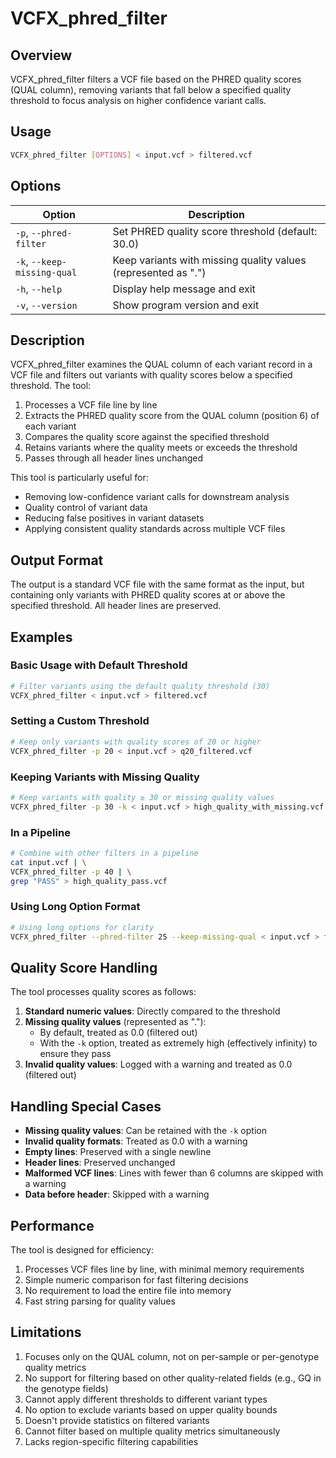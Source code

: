 # VCFX_phred_filter

## Overview

VCFX_phred_filter filters a VCF file based on the PHRED quality scores (QUAL column), removing variants that fall below a specified quality threshold to focus analysis on higher confidence variant calls.

## Usage

```bash
VCFX_phred_filter [OPTIONS] < input.vcf > filtered.vcf
```

## Options

| Option | Description |
|--------|-------------|
| `-p`, `--phred-filter` <THRESHOLD> | Set PHRED quality score threshold (default: 30.0) |
| `-k`, `--keep-missing-qual` | Keep variants with missing quality values (represented as ".") |
| `-h`, `--help` | Display help message and exit |
| `-v`, `--version` | Show program version and exit |

## Description

VCFX_phred_filter examines the QUAL column of each variant record in a VCF file and filters out variants with quality scores below a specified threshold. The tool:

1. Processes a VCF file line by line
2. Extracts the PHRED quality score from the QUAL column (position 6) of each variant
3. Compares the quality score against the specified threshold
4. Retains variants where the quality meets or exceeds the threshold
5. Passes through all header lines unchanged

This tool is particularly useful for:
- Removing low-confidence variant calls for downstream analysis
- Quality control of variant data
- Reducing false positives in variant datasets
- Applying consistent quality standards across multiple VCF files

## Output Format

The output is a standard VCF file with the same format as the input, but containing only variants with PHRED quality scores at or above the specified threshold. All header lines are preserved.

## Examples

### Basic Usage with Default Threshold

```bash
# Filter variants using the default quality threshold (30)
VCFX_phred_filter < input.vcf > filtered.vcf
```

### Setting a Custom Threshold

```bash
# Keep only variants with quality scores of 20 or higher
VCFX_phred_filter -p 20 < input.vcf > q20_filtered.vcf
```

### Keeping Variants with Missing Quality

```bash
# Keep variants with quality ≥ 30 or missing quality values
VCFX_phred_filter -p 30 -k < input.vcf > high_quality_with_missing.vcf
```

### In a Pipeline

```bash
# Combine with other filters in a pipeline
cat input.vcf | \
VCFX_phred_filter -p 40 | \
grep "PASS" > high_quality_pass.vcf
```

### Using Long Option Format

```bash
# Using long options for clarity
VCFX_phred_filter --phred-filter 25 --keep-missing-qual < input.vcf > filtered.vcf
```

## Quality Score Handling

The tool processes quality scores as follows:

1. **Standard numeric values**: Directly compared to the threshold
2. **Missing quality values** (represented as "."): 
   - By default, treated as 0.0 (filtered out)
   - With the `-k` option, treated as extremely high (effectively infinity) to ensure they pass
3. **Invalid quality values**: Logged with a warning and treated as 0.0 (filtered out)

## Handling Special Cases

- **Missing quality values**: Can be retained with the `-k` option
- **Invalid quality formats**: Treated as 0.0 with a warning
- **Empty lines**: Preserved with a single newline
- **Header lines**: Preserved unchanged
- **Malformed VCF lines**: Lines with fewer than 6 columns are skipped with a warning
- **Data before header**: Skipped with a warning

## Performance

The tool is designed for efficiency:

1. Processes VCF files line by line, with minimal memory requirements
2. Simple numeric comparison for fast filtering decisions
3. No requirement to load the entire file into memory
4. Fast string parsing for quality values

## Limitations

1. Focuses only on the QUAL column, not on per-sample or per-genotype quality metrics
2. No support for filtering based on other quality-related fields (e.g., GQ in the genotype fields)
3. Cannot apply different thresholds to different variant types
4. No option to exclude variants based on upper quality bounds
5. Doesn't provide statistics on filtered variants
6. Cannot filter based on multiple quality metrics simultaneously
7. Lacks region-specific filtering capabilities 